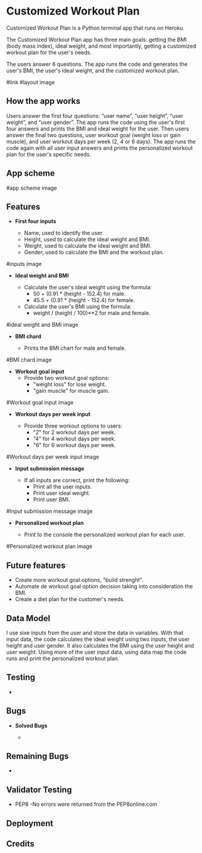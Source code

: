 # **Customized Workout Plan**

Customized Workout Plan is a Python terminal app that runs on Heroku.

The Customized Workout Plan app has three main goals: getting the BMI (body mass index), ideal weight, and most importantly, getting a customized workout plan for the user's needs.

The users answer 6 questions. The app runs the code and generates the user's BMI, the user's ideal weight, and the customized workout plan.

#link
#layout image

## How the app works
Users answer the first four questions: “user name”, “user height”, “user weight”, and “user gender”.
The app runs the code using the user's first four answers and prints the BMI and ideal weight for the user.
Then users answer the final two questions, user workout goal (weight loss or gain muscle), and user workout days per week (2, 4 or 6 days).
The app runs the code again with all user input answers and prints the personalized workout plan for the user's specific needs.

## App scheme

#app scheme image

## Features

- __First four inputs__

  - Name, used to identify the user.
  - Height, used to calculate the ideal weight and BMI.
  - Weight, used to calculate the ideal weight and BMI.
  - Gender, used to calculate the BMI and the workout plan.

#inputs image

- __Ideal weight and BMI__

  - Calculate the user's ideal weight using the formula:
    - 50 + (0.91 * (height - 152.4) for male.
    - 45.5 + (0.91 * (height - 152.4) for female.
  - Calculate the user's BMI using the formula:
    - weight / (height / 100)**2 for male and female.

#ideal weight and BMI image

- __BMI chard__

  - Prints the BMI chart for male and female.

#BMI chard image

- __Workout goal input__
  - Provide two workout goal options:
    - "weight loss" for lose weight.
    - "gain muscle" for muscle gain.

#Workout goal input image

- __Workout days per week input__

  - Provide three workout options to users:
    - "2" for 2 workout days per week.
    - "4" for 4 workout days per week.
    - "6" for 6 workout days per week.

#Workout days per week input image

- __Input submission message__

  - If all inputs are correct, print the following:
    - Print all the user inputs.
    - Print user ideal weight.
    - Print user BMI.

#Input submission message image

- __Personalized workout plan__

  - Print to the console the personalized workout plan for each user.

#Personalized workout plan image

## Future features

  - Create more workout goal options, "build strenght".
  - Automate de workout goal option decision taking into consideration the BMI.
  - Create a diet plan for the customer's needs.

## Data Model

I use sixe inputs from the user and store the data in variables.
With that input data, the code calculates the ideal weight using two inputs,  the user height and user gender.
It also calculates the BMI using the user height and user weight.
Using more of the user input data, using data map the code runs and print the personalized workout plan.

## Testing

  - 

## Bugs

- __Solved Bugs__

  -

## Remaining Bugs

  -

## Validator Testing

  - PEP8
    -No errors were returned from the PEP8online.com
  
## Deployment


## Credits
